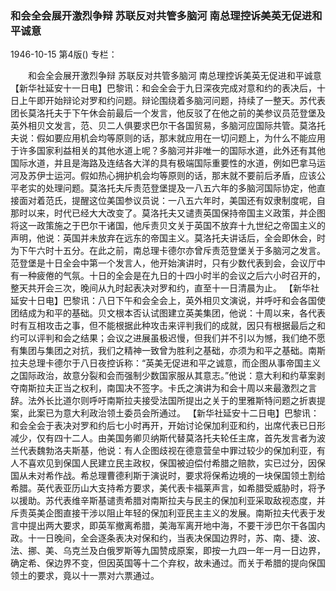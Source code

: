 ### 和会全会展开激烈争辩  苏联反对共管多脑河  南总理控诉美英无促进和平诚意

1946-10-15
第4版()
专栏：

　　和会全会展开激烈争辩
    苏联反对共管多脑河
    南总理控诉美英无促进和平诚意
    【新华社延安十一日电】巴黎讯：和会全会于九日深夜完成对意和约的表决后，十日上午即开始辩论对罗和约问题。辩论围绕着多脑河问题，持续了一整天。苏代表团长莫洛托夫于下午休会前最后一个发言，他反驳了在他之前的美参议员范登堡及英外相贝文发言，范、贝二人俱要求巴尔干各国贸易，多脑河应国际共管。莫洛托夫说：假如要应用机会均等原则的话，那末就应用在一切问题上，为什么不能应用于许多国家利益相关的其他水道上呢？多脑河并非唯一的国际水道，此外还有其他国际水道，并且是海路及连结各大洋的具有极端国际重要性的水道，例如巴拿马运河及苏伊士运河。假如热心拥护机会均等原则的话，那末就不要前后矛盾，应该公平老实的处理问题。莫洛托夫斥责范登堡提及一八五六年的多脑河国际协定，他直接面对着范氏，提醒这位美国参议员说：一八五六年时，美国还有奴隶制度呢，自那时以来，时代已经大大改变了。莫洛托夫又谴责英国保持帝国主义政策，并企图将这一政策施之于巴尔干诸国，他斥责贝文关于英国不放弃十九世纪之帝国主义的声明，他说：英国并未放弃在远东的帝国主义。莫洛托夫讲话后，全会即休会，时为下午六时十五分。在此之前，南总理卡德尔亦曾斥责范登堡关于多脑河之发言。范登堡是十日全会中第一个发言人，他开始演讲时，只有少数代表到会，会议厅中有一种疲倦的气氛。十日的全会是在九日的十四小时半的会议之后六小时召开的，整天共开会三次，晚间从九时起表决对罗和约，直至十一日清晨为止。
    【新华社延安十日电】巴黎讯：八日下午和会全会上，英外相贝文演说，并呼吁和会各国使团结成为和平的基础。贝文根本否认试图建立英美集团，他说：十周以来，各代表时有互相攻击之事，但不能根据此种攻击来评判我们的成就，因只有根据最后之和约可以评判和会之结果；会议之进展虽极迟慢，但我们并不引以为憾，我们绝不愿有集团与集团之对抗，我们之精神一致曾为胜利之基础，亦须为和平之基础。南斯拉夫总理卡德尔于八日夜控诉称：“英美无促进和平之诚意，而企图从事帝国主义之国际政治，故意分裂和会而强制少数国家服从其意志。”他说：意大利和约草案剥夺南斯拉夫正当之权利，南国决不签字。卡氏之演讲为和会十周以来最激烈之言辞。法外长比道尔则呼吁南斯拉夫接受法国所提出之关于的里雅斯特问题之折衷提案，此案已为意大利政治领土委员会所通过。
    【新华社延安十二日电】巴黎讯：和会全会于表决对罗和约后七小时再开，开始讨论保加利亚和约，出席代表已日形减少，仅有四十二人。由美国务卿贝纳斯代替莫洛托夫轮任主席，首先发言者为波兰代表魏勃洛夫斯基，他说：有人企图歧视在德意营垒中罪过较少的保加利亚，有人不喜欢见到保国人民建立民主政权，保国被迫偿付希腊之赔款，实已过分，因保国从未对希作战。希总理曹德利斯于演说时，要求将保希边境的一块保国领土割给希腊。英代表亚历山大支持希方要求，美代表卡福莱声言，如希腊受威胁时，将予以援助。苏代表维辛斯基谴责希腊对南斯拉夫与民主的保加利亚采取敌视态度，并斥责英美企图直接干涉以阻止年轻的保加利亚民主主义的发展。南斯拉夫代表于发言中提出两大要求，即英军撤离希腊，美海军离开地中海，不要干涉巴尔干各国内政。十一日晚间，全会逐条表决对保和约，当表决保国边界时，苏、南、捷、波、法、挪、美、乌克兰及白俄罗斯等九国赞成原案，即按一九四一年一月一日边界，确定希、保边界不变，但因英国等十二个弃权，故未通过。而关于希腊的提向保国领土的要求，竟以十一票对六票通过。
